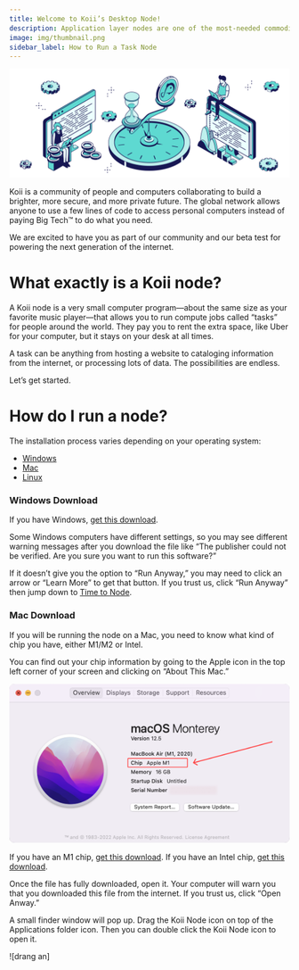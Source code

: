 ```yaml
---
title: Welcome to Koii’s Desktop Node!
description: Application layer nodes are one of the most-needed commodities in Web3.
image: img/thumbnail.png
sidebar_label: How to Run a Task Node
---
```


![banner](./img/Run%20a%20Task%20Node.svg)

Koii is a community of people and computers collaborating to build a brighter, more secure, and more private future. The global network allows anyone to use a few lines of code to access personal computers instead of paying Big Tech™ to do what you need.

We are excited to have you as part of our community and our beta test for powering the next generation of the internet.


# What exactly is a Koii node?

A Koii node is a very small computer program—about the same size as your favorite music player—that allows you to run compute jobs called “tasks” for people around the world. They pay you to rent the extra space, like Uber for your computer, but it stays on your desk at all times.

A task can be anything from hosting a website to cataloging information from the internet, or processing lots of data. The possibilities are endless.

Let’s get started.


# How do I run a node?
The installation process varies depending on your operating system:

- [Windows](#windows-download)
- [Mac](#mac-download)
- [Linux](#)

### Windows Download
If you have Windows, [get this download](https://github.com/koii-network/desktop-node/releases/download/v0.2.2/koii-desktop-node-0.2.2-win.exe).

Some Windows computers have different settings, so you may see different warning messages after you download the file like “The publisher could not be verified. Are you sure you want to run this software?”

If it doesn’t give you the option to “Run Anyway,” you may need to click an arrow or “Learn More” to get that button. If you trust us, click “Run Anyway” then jump down to [Time to Node](#). 

### Mac Download
If you will be running the node on a Mac, you need to know what kind of chip you have, either M1/M2 or Intel.

You can find out your chip information by going to the Apple icon in the top left corner of your screen and clicking on “About This Mac.”


![Find my chip](./img/Find%20my%20chip.png)

If you have an M1 chip, [get this download](https://github.com/koii-network/desktop-node/releases/download/v0.2.2/koii-desktop-node-0.2.2-mac-arm64.dmg). If you have an Intel chip, [get this download](https://github.com/koii-network/desktop-node/releases/download/v0.2.2/koii-desktop-node-0.2.2-mac-x64.dmg).

Once the file has fully downloaded, open it. Your computer will warn you that you downloaded this file from the internet. If you trust us, click “Open Anway.”

A small finder window will pop up. Drag the Koii Node icon on top of the Applications folder icon. Then you can double click the Koii Node icon to open it.

![drang an]